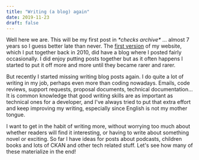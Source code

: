 ```yaml
---
title: "Writing (a blog) again"
date: 2019-11-23
draft: false
---
```


Well here we are. This will be my first post in *\*checks archive\** ... almost 7 years so I guess better late than never. The [first version](https://web.archive.org/web/20170804164522/http://amercader.net/) of my website, which I put together back in 2010, did have a blog where I posted fairly occasionally. I did enjoy putting posts together but as it often happens I started to put it off more and more until they became rarer and rarer.

But recently I started missing writing blog posts again. I do quite a lot of writing in my job, perhaps even more than coding nowadays. Emails, code reviews, support requests, proposal documents, technical documentation... It is common knowledge that good writing skills are as important as technical ones for a developer, and I've always tried to put that extra effort and keep improving my writing, especially since English is not my mother tongue.

I want to get in the habit of writing more, without worrying too much about whether readers will find it interesting, or having to write about something novel or exciting. So far I have ideas for posts about podcasts, children books and lots of CKAN and other tech related stuff. Let's see how many of these materialize in the end!


